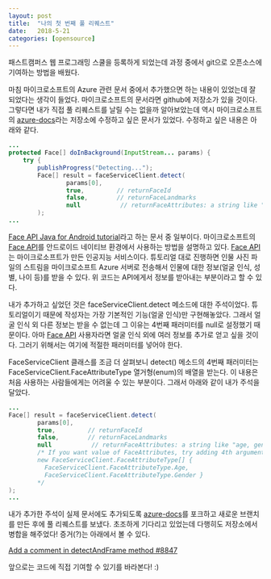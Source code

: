 ```yaml
---
layout: post
title:  "나의 첫 번째 풀 리퀘스트"
date:   2018-5-21
categories: [opensource]
---
```


<p class="intro"><span class="dropcap">패</span>스트캠퍼스 웹 프로그래밍 스쿨을 등록하게 되었는데 과정 중에서 git으로 오픈소스에 기여하는 방법을 배웠다.</p>

마침 마이크로소프트의 Azure 관련 문서 중에서 추가했으면 하는 내용이 있었는데 잘 되었다는 생각이 들었다. 마이크로소프트의 문서라면 github에 저장소가 있을 것이다. 그렇다면 내가 직접 풀 리퀘스트를 날릴 수는 없을까 알아보았는데 역시 마이크로소프트의  [azure-docs]라는 저장소에 수정하고 싶은 문서가 있었다. 수정하고 싶은 내용은 아래와 같다.

```java
...
protected Face[] doInBackground(InputStream... params) {
    try {
        publishProgress("Detecting...");
        Face[] result = faceServiceClient.detect(
                params[0],
                true,         // returnFaceId
                false,        // returnFaceLandmarks
                null           // returnFaceAttributes: a string like "age, gender"
        );
...
```

[Face API Java for Android tutorial]라고 하는 문서 중 일부이다. 마이크로소프트의 [Face API]를 안드로이드 네이티브 환경에서 사용하는 방법을 설명하고 있다. [Face API]는 마이크로소프트가 만든 인공지능 서비스이다. 튜토리얼 대로 진행하면 인물 사진 파일의 스트림을 마이크로소프트 Azure 서버로 전송해서 인물에 대한 정보(얼굴 인식, 성별, 나이 등)를 받을 수 있다. 위 코드는 API에게서 정보를 받아내는 부분이라고 할 수 있다.

내가 추가하고 싶었던 것은 faceServiceClient.detect 메소드에 대한 주석이었다. 튜토리얼이기 때문에 작성자는 가장 기본적인 기능(얼굴 인식)만 구현해놓았다. 그래서 얼굴 인식 외 다른 정보는 받을 수 없는데 그 이유는 4번째 패러미터를 null로 설정했기 때문이다. 아마 [Face API] 사용자라면 얼굴 인식 외에 여러 정보를 추가로 얻고 싶을 것이다. 그러기 위해서는 여기에 적절한 패러미터를 넣어야 한다.

FaceServiceClient 클래스를 조금 더 살펴보니 detect() 메소드의 4번째 패러미터는 FaceServiceClient.FaceAttributeType 열거형(enum)의 배열을 받는다. 이 내용은 처음 사용하는 사람들에게는 어려울 수 있는 부분이다. 그래서 아래와 같이 내가 주석을 달았다.

```java
...
Face[] result = faceServiceClient.detect(
        params[0],
        true,         // returnFaceId
        false,        // returnFaceLandmarks
        null           // returnFaceAttributes: a string like "age, gender"
        /* If you want value of FaceAttributes, try adding 4th argument like below.
        new FaceServiceClient.FaceAttributeType[] {
          FaceServiceClient.FaceAttributeType.Age,
          FaceServiceClient.FaceAttributeType.Gender }
        */				
);
...
```

내가 추가한 주석이 실제 문서에도 추가되도록 [azure-docs]를 포크하고 새로운 브랜치를 만든 후에 풀 리퀘스트를 보냈다. 초조하게 기다리고 있었는데 다행히도 저장소에서 병합을 해주었다! 증거(?)는 아래에서 볼 수 있다.

[Add a comment in detectAndFrame method #8847]

앞으로는 코드에 직접 기여할 수 있기를 바라본다! :)

[Face API]: https://azure.microsoft.com/ko-kr/services/cognitive-services/face/
[azure-docs]: https://github.com/MicrosoftDocs/azure-docs
[Face API Java for Android tutorial]: https://docs.microsoft.com/en-us/azure/cognitive-services/face/tutorials/faceapiinjavaforandroidtutorial
[Add a comment in detectAndFrame method #8847]: https://github.com/MicrosoftDocs/azure-docs/pull/8847

